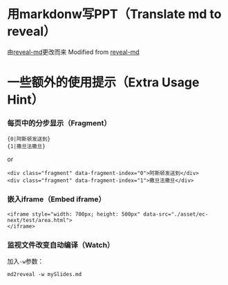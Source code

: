 # 用markdonw写PPT（Translate md to reveal）

由[reveal-md](https://github.com/webpro/reveal-md)更改而来
Modified from [reveal-md](https://github.com/webpro/reveal-md)


# 一些额外的使用提示（Extra Usage Hint）

### 每页中的分步显示（Fragment）

```
{0|阿斯顿发送到}
{1|撒旦法撒旦}
```
or

```
<div class="fragment" data-fragment-index="0">阿斯顿发送到</div>
<div class="fragment" data-fragment-index="1">撒旦法撒旦</div>
```

### 嵌入iframe（Embed iframe）

```
<iframe style="width: 700px; height: 500px" data-src="./asset/ec-next/test/area.html">
</iframe>
```

### 监视文件改变自动编译（Watch）

加入`-w`参数：

`md2reveal -w mySlides.md`